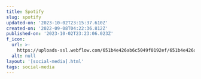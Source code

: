 ```yaml
---
title: Spotify
slug: spotify
updated-on: '2023-10-02T23:15:37.610Z'
created-on: '2022-09-08T04:22:36.812Z'
published-on: '2023-10-02T23:23:06.023Z'
f_icon:
  url: >-
    https://uploads-ssl.webflow.com/651b4e426ab6c5049f0192ef/651b4e426ab6c5049f0193a1_spotify%20(1).png
  alt: null
layout: '[social-media].html'
tags: social-media
---
```



